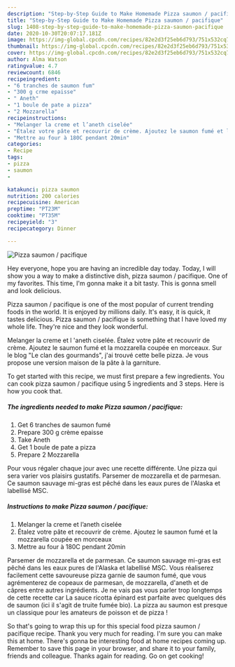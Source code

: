 ```yaml
---
description: "Step-by-Step Guide to Make Homemade Pizza saumon / pacifique"
title: "Step-by-Step Guide to Make Homemade Pizza saumon / pacifique"
slug: 1408-step-by-step-guide-to-make-homemade-pizza-saumon-pacifique
date: 2020-10-30T20:07:17.181Z
image: https://img-global.cpcdn.com/recipes/82e2d3f25eb6d793/751x532cq70/pizza-saumon-pacifique-photo-principale-de-la-recette.jpg
thumbnail: https://img-global.cpcdn.com/recipes/82e2d3f25eb6d793/751x532cq70/pizza-saumon-pacifique-photo-principale-de-la-recette.jpg
cover: https://img-global.cpcdn.com/recipes/82e2d3f25eb6d793/751x532cq70/pizza-saumon-pacifique-photo-principale-de-la-recette.jpg
author: Alma Watson
ratingvalue: 4.7
reviewcount: 6846
recipeingredient:
- "6 tranches de saumon fum"
- "300 g crme epaisse"
- " Aneth"
- "1 boule de pate a pizza"
- "2 Mozzarella"
recipeinstructions:
- "Melanger la creme et l’aneth ciselée"
- "Étalez votre pâte et recouvrir de crème. Ajoutez le saumon fumé et la mozzarella coupée en morceaux"
- "Mettre au four à 180C pendant 20min"
categories:
- Recipe
tags:
- pizza
- saumon
- 

katakunci: pizza saumon  
nutrition: 200 calories
recipecuisine: American
preptime: "PT23M"
cooktime: "PT35M"
recipeyield: "3"
recipecategory: Dinner

---
```



![Pizza saumon / pacifique](https://img-global.cpcdn.com/recipes/82e2d3f25eb6d793/751x532cq70/pizza-saumon-pacifique-photo-principale-de-la-recette.jpg)

Hey everyone, hope you are having an incredible day today. Today, I will show you a way to make a distinctive dish, pizza saumon / pacifique. One of my favorites. This time, I'm gonna make it a bit tasty. This is gonna smell and look delicious.

Pizza saumon / pacifique is one of the most popular of current trending foods in the world. It is enjoyed by millions daily. It's easy, it is quick, it tastes delicious. Pizza saumon / pacifique is something that I have loved my whole life. They're nice and they look wonderful.

Melanger la creme et l &#39;aneth ciselée. Étalez votre pâte et recouvrir de crème. Ajoutez le saumon fumé et la mozzarella coupée en morceaux. Sur le blog &#34;Le clan des gourmands&#34;, j&#39;ai trouvé cette belle pizza. Je vous propose une version maison de la pâte à la garniture.


To get started with this recipe, we must first prepare a few ingredients. You can cook pizza saumon / pacifique using 5 ingredients and 3 steps. Here is how you cook that.

<!--inarticleads1-->

##### The ingredients needed to make Pizza saumon / pacifique:

1. Get 6 tranches de saumon fumé
1. Prepare 300 g crème epaisse
1. Take  Aneth
1. Get 1 boule de pate a pizza
1. Prepare 2 Mozzarella


Pour vous régaler chaque jour avec une recette différente. Une pizza qui sera varier vos plaisirs gustatifs. Parsemer de mozzarella et de parmesan. Ce saumon sauvage mi-gras est pêché dans les eaux pures de l&#39;Alaska et labellisé MSC. 

<!--inarticleads2-->

##### Instructions to make Pizza saumon / pacifique:

1. Melanger la creme et l’aneth ciselée
1. Étalez votre pâte et recouvrir de crème. Ajoutez le saumon fumé et la mozzarella coupée en morceaux
1. Mettre au four à 180C pendant 20min


Parsemer de mozzarella et de parmesan. Ce saumon sauvage mi-gras est pêché dans les eaux pures de l&#39;Alaska et labellisé MSC. Vous réaliserez facilement cette savoureuse pizza garnie de saumon fumé, que vous agrémenterez de copeaux de parmesan, de mozzarella, d&#39;aneth et de câpres entre autres ingrédients. Je ne vais pas vous parler trop longtemps de cette recette car La sauce ricotta épinard est parfaite avec quelques dés de saumon (ici il s&#39;agit de truite fumée bio). La pizza au saumon est presque un classique pour les amateurs de poisson et de pizza ! 

So that's going to wrap this up for this special food pizza saumon / pacifique recipe. Thank you very much for reading. I'm sure you can make this at home. There's gonna be interesting food at home recipes coming up. Remember to save this page in your browser, and share it to your family, friends and colleague. Thanks again for reading. Go on get cooking!
